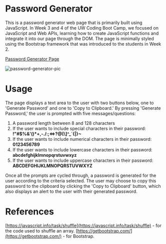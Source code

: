 # Password Generator
This is a password generator web page that is primarily built using JavaScript. In Week 3 and 4 of the UW Coding Boot Camp, we focused on JavaScript and Web APIs, learning how to create JavaScript functions and integrate it into our page through the DOM. The page is minimally styled using the Bootstrap framework that was introduced to the students in Week 2.

[Password Generator Page](https://twopcz.github.io/Password-Generator)

![password-generator-pic](https://github.com/twopcz/twopcz.github.io/blob/master/Images/pw-gen.png?raw=true)

# Usage
The page displays a text area to the user with two buttons below, one to 'Generate Password' and one to 'Copy to Clipboard.' By pressing 'Generate Password,' the user is prompted with five messages/questions:

1) A password length between 8 and 128 characters
2) If the user wants to include special characters in their password: **!"#$%&'()*+,-./:;<=>?@[\\]^_`{|}~**
3) If the user wants to include numerical characters in their password: **0123456789**
4) If the user wants to include lowercase characters in their password: **abcdefghijklmnopqrstuvwxyz**
5) If the user wants to include uppercase characters in their password: **ABCDEFGHIJKLMNOPQRSTUVWXYZ**

Once all the prompts are cycled through, a password is generated for the user according to the criteria selected. The user may choose to copy this password to the clipboard by clicking the 'Copy to Clipboard' button, which also displays an alert to the user with their generated password.

# References
[https://javascript.info/task/shuffle](https://javascript.info/task/shuffle) - for the code used to shuffle an array.
[https://getbootstrap.com/](https://getbootstrap.com/) - for Bootstrap.
